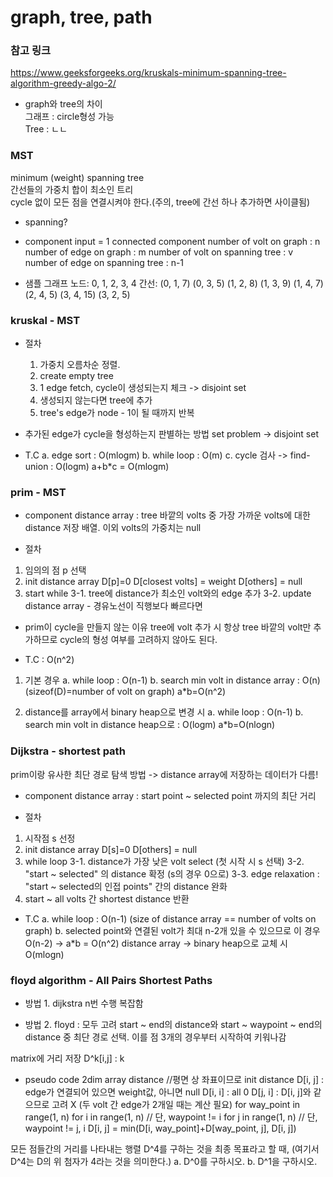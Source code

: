 # graph, tree, path

### 참고 링크
https://www.geeksforgeeks.org/kruskals-minimum-spanning-tree-algorithm-greedy-algo-2/

* graph와 tree의 차이  
그래프 : circle형성 가능  
Tree : ㄴㄴ

### MST
minimum (weight) spanning tree  
간선들의 가중치 합이 최소인 트리  
cycle 없이 모든 점을 연결시켜야 한다.(주의, tree에 간선 하나 추가하면 사이클됨)  

- spanning?

- component
input = 1 connected component
number of volt on graph : n
number of edge on graph : m
number of volt on spanning tree : v
number of edge on spanning tree : n-1

- 샘플 그래프
노드: 0, 1, 2, 3, 4
간선:
(0, 1, 7)
(0, 3, 5)
(1, 2, 8)
(1, 3, 9)
(1, 4, 7)
(2, 4, 5)
(3, 4, 15)
(3, 2, 5)

### kruskal - MST
- 절차
    1. 가중치 오름차순 정렬. 
    2. create empty tree
    3. 1 edge fetch, cycle이 생성되는지 체크 -> disjoint set
    4. 생성되지 않는다면 tree에 추가
    5. tree's edge가 node - 1이 될 때까지 반복

- 추가된 edge가 cycle을 형성하는지 판별하는 방법
set problem -> disjoint set

- T.C
a. edge sort : O(mlogm)
b. while loop : O(m)
c. cycle 검사 -> find-union : O(logm)
a+b*c = O(mlogm)

### prim - MST
- component
distance array : tree 바깥의 volts 중 가장 가까운 volts에 대한 distance 저장 배열. 이외 volts의 가중치는 null

- 절차
1. 임의의 점 p 선택
2. init distance array
    D[p]=0
    D[closest volts] = weight
    D[others] = null
3. start while
    3-1. tree에 distance가 최소인 volt와의 edge 추가
    3-2. update distance array - 경유노선이 직행보다 빠르다면

- prim이 cycle을 만들지 않는 이유
tree에 volt 추가 시 항상 tree 바깥의 volt만 추가하므로 cycle의 형성 여부를 고려하지 않아도 된다.

- T.C : O(n^2)
1. 기본 경우
a. while loop : O(n-1)
b. search min volt in distance array : O(n) (sizeof(D)=number of volt on graph)
a*b=O(n^2)

2. distance를 array에서 binary heap으로 변경 시
a. while loop : O(n-1)
b. search min volt in distance heap으로 : O(logm)
a*b=O(nlogn)

### Dijkstra - shortest path
prim이랑 유사한 최단 경로 탐색 방법
-> distance array에 저장하는 데이터가 다름!

- component
distance array : start point ~ selected point 까지의 최단 거리

- 절차
1. 시작점 s 선정
2. init distance array
    D[s]=0
    D[others] = null
3. while loop
    3-1. distance가 가장 낮은 volt select   (첫 시작 시 s 선택)
    3-2. "start ~ selected" 의 distance 확정 (s의 경우 0으로)
    3-3. edge relaxation : "start ~ selected의 인접 points" 간의 distance 완화
4. start ~ all volts 간 shortest distance 반환

- T.C
a. while loop : O(n-1) (size of distance array == number of volts on graph)
b. selected point와 연결된 volt가 최대 n-2개 있을 수 있으므로 이 경우 O(n-2)
-> a*b = O(n^2)
distance array -> binary heap으로 교체 시 O(mlogn)

### floyd algorithm - All Pairs Shortest Paths
- 방법 1. dijkstra n번 수행
복잡함

- 방법 2. floyd : 모두 고려
start ~ end의 distance와
start ~ waypoint ~ end의 distance 중 최단 경로 선택.
이를 점 3개의 경우부터 시작하여 키워나감

matrix에 거리 저장
D^k[i,j] : k

- pseudo code
2dim array distance     //평면 상 좌표이므로
init distance
    D[i, j] : edge가 연결되어 있으면 weight값, 아니면 null
    D[i, i] : all 0
    D[j, i] : D[i, j]와 같으므로 고려 X (두 volt 간 edge가 2개일 때는 계산 필요)
for way_point in range(1, n)
    for i in range(1, n)    // 단, waypoint != i
        for j in range(1, n)    // 단, waypoint != j, i
            D[i, j] = min(D[i, way_point]+D[way_point, j], D[i, j])


모든 점들간의 거리를 나타내는 행렬 D^4를 구하는 것을 최종 목표라고 할 때, (여기서 D^4는 D의 위 첨자가 4라는 것을 의미한다.)
a. D^0를 구하시오.
b. D^1을 구하시오.